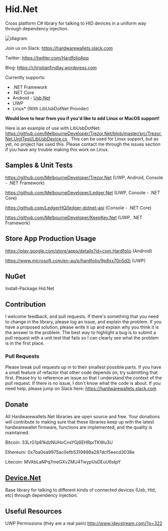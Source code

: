 # Hid.Net
Cross platform C# library for talking to HID devices in a uniform way through dependency injection.

![diagram](https://github.com/MelbourneDeveloper/Device.Net/blob/master/Diagram.png)

Join us on Slack:
https://hardwarewallets.slack.com

Twitter:
https://twitter.com/HardfolioApp

Blog:
https://christianfindlay.wordpress.com

Currently supports:
* .NET Framework
* .NET Core
* Android - [Usb.Net](https://github.com/MelbourneDeveloper/Usb.Net)
* UWP 
* Linux* (With LibUsbDotNet Provider)

**Would love to hear from you if you'd like to add Linux or MacOS support!**

Here is an example of use with LibUsbDotNet: https://github.com/MelbourneDeveloper/Trezor.Net/blob/master/src/Trezor.Net.UnitTest/LibUsbDevice.cs . This can be used for Linux support, but as yet, no project has used this. Please contact me through the issues section if you have any trouble making this work on Linux.

## Samples & Unit Tests

https://github.com/MelbourneDeveloper/Trezor.Net (UWP, Android, Console - .NET Framework)

https://github.com/MelbourneDeveloper/Ledger.Net (UWP, Console - .NET Core)

https://github.com/LedgerHQ/ledger-dotnet-api (Console - .NET Core)

https://github.com/MelbourneDeveloper/KeepKey.Net (UWP, .NET Framework)

## Store App Production Usage

https://play.google.com/store/apps/details?id=com.Hardfolio (Android)

https://www.microsoft.com/en-au/p/hardfolio/9p8xx70n5d2j (UWP)

## NuGet
Install-Package Hid.Net

## Contribution

I welcome feedback, and pull requests. If there's something that you need to change in the library, please log an issue, and explain the problem. If you have a proposed solution, please write it up and explain why you think it is the answer to the problem. The best way to highlight a bug is to submit a pull request with a unit test that fails so I can clearly see what the problem is in the first place.

### Pull Requests

Please break pull requests up in to their smallest possible parts. If you have a small feature of refactor that other code depends on, try submitting that first. Please try to reference an issue so that I understand the context of the pull request. If there is no issue, I don't know what the code is about. If you need help, please jump on Slack here: https://hardwarewallets.slack.com

## Donate

All Hardwarewallets.Net libraries are open source and free. Your donations will contribute to making sure that these libraries keep up with the latest hardwarewallet firmware, functions are implemented, and the quality is maintained.

Bitcoin: 33LrG1p81kdzNUHoCnsYGj6EHRprTKWu3U

Ethereum: 0x7ba0ea9975ac0efb5319886a287dcf5eecd3038e

Litecoin: MVAbLaNPq7meGXvZMU4TwypUsDEuU6stpY

## [Device.Net](https://github.com/MelbourneDeveloper/Device.Net)

Base library for talking to different kinds of connected devices (Usb, Hid, etc) through dependency injection.

## Useful Resources

UWP Permissions (they are a real pain)
http://www.idevstream.com/?p=322
